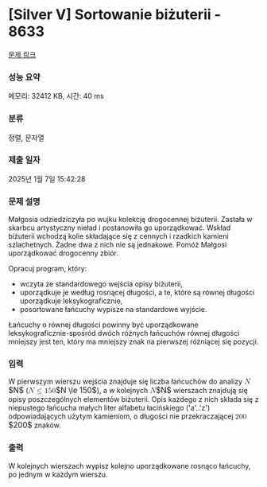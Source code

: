 # [Silver V] Sortowanie biżuterii - 8633 

[문제 링크](https://www.acmicpc.net/problem/8633) 

### 성능 요약

메모리: 32412 KB, 시간: 40 ms

### 분류

정렬, 문자열

### 제출 일자

2025년 1월 7일 15:42:28

### 문제 설명

<p>Małgosia odziedziczyła po wujku kolekcję drogocennej biżuterii. Zastała w skarbcu artystyczny nieład i postanowiła go uporządkować. Wskład biżuterii wchodzą kolie składające się z cennych i rzadkich kamieni szlachetnych. Żadne dwa z nich nie są jednakowe. Pomóż Małgosi uporządkować drogocenny zbiór.</p>

<p>Opracuj program, który:</p>

<ul>
	<li>wczyta ze standardowego wejścia opisy biżuterii,</li>
	<li>uporządkuje je według rosnącej długości, a te, które są równej długości uporządkuje leksykograficznie,</li>
	<li>posortowane łańcuchy wypisze na standardowe wyjście.</li>
</ul>

<p>Łańcuchy o równej długości powinny być uporządkowane leksykograficznie-spośród dwóch różnych łańcuchów równej długości mniejszy jest ten, który ma mniejszy znak na pierwszej różniącej się pozycji.</p>

### 입력 

 <p>W pierwszym wierszu wejścia znajduje się liczba łańcuchów do analizy <mjx-container class="MathJax" jax="CHTML" style="font-size: 109%; position: relative;"><mjx-math class="MJX-TEX" aria-hidden="true"><mjx-mi class="mjx-i"><mjx-c class="mjx-c1D441 TEX-I"></mjx-c></mjx-mi></mjx-math><mjx-assistive-mml unselectable="on" display="inline"><math xmlns="http://www.w3.org/1998/Math/MathML"><mi>N</mi></math></mjx-assistive-mml><span aria-hidden="true" class="no-mathjax mjx-copytext">$N$</span></mjx-container> (<mjx-container class="MathJax" jax="CHTML" style="font-size: 109%; position: relative;"><mjx-math class="MJX-TEX" aria-hidden="true"><mjx-mi class="mjx-i"><mjx-c class="mjx-c1D441 TEX-I"></mjx-c></mjx-mi><mjx-mo class="mjx-n" space="4"><mjx-c class="mjx-c2264"></mjx-c></mjx-mo><mjx-mn class="mjx-n" space="4"><mjx-c class="mjx-c31"></mjx-c><mjx-c class="mjx-c35"></mjx-c><mjx-c class="mjx-c30"></mjx-c></mjx-mn></mjx-math><mjx-assistive-mml unselectable="on" display="inline"><math xmlns="http://www.w3.org/1998/Math/MathML"><mi>N</mi><mo>≤</mo><mn>150</mn></math></mjx-assistive-mml><span aria-hidden="true" class="no-mathjax mjx-copytext">$N \le 150$</span></mjx-container>), a w kolejnych <mjx-container class="MathJax" jax="CHTML" style="font-size: 109%; position: relative;"><mjx-math class="MJX-TEX" aria-hidden="true"><mjx-mi class="mjx-i"><mjx-c class="mjx-c1D441 TEX-I"></mjx-c></mjx-mi></mjx-math><mjx-assistive-mml unselectable="on" display="inline"><math xmlns="http://www.w3.org/1998/Math/MathML"><mi>N</mi></math></mjx-assistive-mml><span aria-hidden="true" class="no-mathjax mjx-copytext">$N$</span></mjx-container> wierszach znajdują się opisy poszczególnych elementów biżuterii. Opis każdego z nich składa się z niepustego łańcucha małych liter alfabetu łacińskiego ('a'..'z') odpowiadających użytym kamieniom, o długości nie przekraczającej <mjx-container class="MathJax" jax="CHTML" style="font-size: 109%; position: relative;"><mjx-math class="MJX-TEX" aria-hidden="true"><mjx-mn class="mjx-n"><mjx-c class="mjx-c32"></mjx-c><mjx-c class="mjx-c30"></mjx-c><mjx-c class="mjx-c30"></mjx-c></mjx-mn></mjx-math><mjx-assistive-mml unselectable="on" display="inline"><math xmlns="http://www.w3.org/1998/Math/MathML"><mn>200</mn></math></mjx-assistive-mml><span aria-hidden="true" class="no-mathjax mjx-copytext">$200$</span></mjx-container> znaków.</p>

### 출력 

 <p>W kolejnych wierszach wypisz kolejno uporządkowane rosnąco łańcuchy, po jednym w każdym wierszu.</p>


